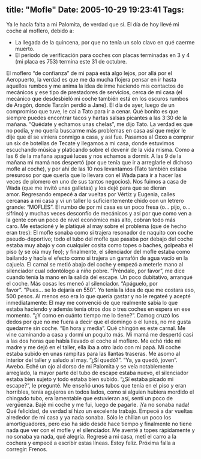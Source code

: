 title: "Mofle"
Date: 2005-10-29 19:23:41
Tags: 
---
<p>Ya le hacía falta a mi Palomita, de verdad que sí. El día de hoy llevé mi coche al moflero, debido a:  </p>
<ul>
<li>La llegada de la quincena, por que no tenía un solo clavo en qué caerme muerto.</li>   <li>El periodo de verificación para coches con placas terminadas en 3 y 4 (mi placa es 753) termina este 31 de octubre.</li> </ul>El moflero &#8220;de confianza&#8221; de mi papá está algo lejos, por allá por el Aeropuerto, la verdad es que me da mucha flojera pensar en ir hasta aquellos rumbos y me anima la idea de irme haciendo mis contactos de mecánicos y ese tipo de prestadores de servicios, cerca de mi casa (el mecánico que desdesbieló mi coche también está en los oscuros rumbos de Aragón, donde Tarzán perdió a Jane). El día de ayer, luego de un compromiso que tuve, le caí a Tato para ir a cenar. Qué bonito es que siempre puedes encontrar tacos y hartas salsas picantes a las 3:30 de la mañana. &#8220;Quédate y echamos unas chelas&#8221;, me dijo Tato. La verdad es que no podía, y no quería buscarme más problemas en casa así que mejor le dije que él se viniera conmigo a casa, y así fue. Pasamos al Oxxo a comprar un six de botellas de Tecate y llegamos a mi casa, donde estuvimos escuchando música y platicando sobre el devenir de la vida misma. Como a las 6 de la mañana apagué luces y nos echamos a dormir. A las 9 de la mañana mi mamá nos despertó (por que tenía que ir a arreglarle el dichoso mofle al coche), y por ahí de las 10 nos levantamos (Tato también estaba presuroso por que quería que lo llevara con el Wada para ir a hacer las veces de plomero en uno de sus tantos negocios). Nos fuimos a casa de Wada (que me invitó unas galletas) y los dejé para que se dieran amor. Regresando empecé a dar vueltas por Vértiz y Eugenia, calles cercanas a mi casa y vi un taller lo suficientemente chido con un letrero grande: &#8220;MOFLES&#8221;. El rumbo de por mi casa es un poco fresa (o&#8230; pijo, o&#8230; sifrino) y muchas veces desconfío de mecánicos y así por que como ven a la gente con un poco de nivel económico más alto, cobran todo más caro. Me estacioné y le platiqué al may sobre el problema (que de hecho eran tres): El mofle sonaba como si trajera resonador de naquito con coche pseudo-deportivo; todo el tubo del mofle que pasaba por debajo del coche estaba muy abajo y con cualquier cosita como topes o baches, golpeaba el piso (y se oía muy feo); y finalmente, el silenciador del mofle estaba como bailando y hacía el efecto como si trajera un garrafón de agua vacío en la cajuela. El carnal se metió abajo del coche y empezó a meterle mano al silenciador cual odontólogo a niño pobre. &#8220;Préndalo, por favor&#8221;, me dice cuando tenía la mano en la salida del escape. Un poco dubitativo, arranqué el coche. Más cosas les meneó al silenciador. &#8220;Apáguelo, por favor&#8221;. &#8221;Pues&#8230; se lo dejaría en 550&#8221;. Yo tenía la idea de que me costara eso, 500 pesos. Al menos eso era lo que quería gastar y no le regateé y acepté inmediatamente: El may me convenció de que realmente sabía lo que estaba haciendo y además tenía otros dos o tres coches en espera en ese momento. &#8221;¿Y como en cuánto tiempo me lo tiene?&#8221;. Damog cruzó los dedos por que no me fuera a decir que el domingo o el lunes, no me gusta quedarme sin coche. &#8220;En hora y media&#8221;. Qué chingón es este carnal. Me vine caminando a casa y dormí un poquito más. Mi mamá me despertó casi a las dos horas que había llevado el coche al moflero. Me echó ride mi madre y me dejó en el taller, ella iba a otro lado con mi papá. Mi coche estaba subido en unas rampitas para las llantas traseras. Me asomo al interior del taller y saludo al may. &#8220;¿Sí quedó?&#8221;. &#8220;Ya, ya quedó, joven&#8221;. Awebo. Eché un ojo al dorso de mi Palomita y se veía notablemente arreglado, la mayor parte del tubo de escape estaba nuevo, el silenciador estaba bien sujeto y todo estaba bien subido. &#8220;¿Sí estaba picado mi escape?&#8221;, le pregunté. Me enseñó unos tubos que tenía en el piso y eran horribles, tenía agujeros en todos lados, como si alguien hubiera mordido el chingado tubo, era lamentable que estuvieran así, sentí un poco de vergüenza. Bajé mi coche y me fui, luego de pagarle. ¡Ya no sonaba nada! Qué felicidad, de verdad sí hizo un excelente trabajo. Empecé a dar vueltas alrededor de mi casa y ya nada sonaba. Sólo le chillan un poco los amortiguadores, pero eso ha sido desde hace tiempo y finalmente no tiene nada que ver con el mofle y el silenciador. Me aventé a topes rápidamente y no sonaba ya nada, qué alegría. Regresé a mi casa, metí el carro a la cochera y empecé a escribir estas líneas. Estoy feliz. Próxima falla a corregir: Frenos. <br/><br/>
